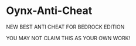 # Oynx-Anti-Cheat
NEW BEST ANTI CHEAT FOR BEDROCK EDITION



YOU MAY NOT CLAIM THIS AS YOUR OWN WORK!
